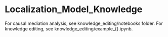 # Localization_Model_Knowledge

For causal mediation analysis, see knowledge_editing/notebooks folder. For knowledge editing, see knowledge_editing/example_{}.ipynb.

